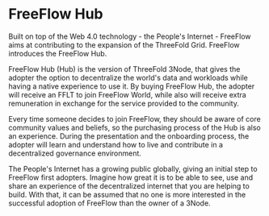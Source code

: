 # FreeFlow Hub

Built on top of the Web 4.0 technology - the People's Internet - FreeFlow aims at contributing to the expansion of the ThreeFold Grid. FreeFlow introduces the FreeFlow Hub.

FreeFlow Hub (Hub) is the version of ThreeFold 3Node, that gives the adopter the option to decentralize the world's data and workloads while having a native experience to use it. By buying FreeFlow Hub, the adopter will receive an FFLT to join FreeFlow World, while also will receive extra remuneration in exchange for the service provided to the community.

Every time someone decides to join FreeFlow, they should be aware of core community values and beliefs, so the purchasing process of the Hub is also an experience. During the presentation and the onboarding process, the adopter will learn and understand how to live and contribute in a decentralized governance environment.

The People's Internet has a growing public globally, giving an initial step to FreeFlow first adopters. Imagine how great it is to be able to see, use and share an experience of the decentralized internet that you are helping to build. With that, it can be assumed that no one is more interested in the successful adoption of FreeFlow than the owner of a 3Node.